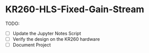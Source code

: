 # KR260-HLS-Fixed-Gain-Stream

TODO:

- [ ] Update the Jupyter Notes Script
- [ ] Verify the design on the KR260 hardware
- [ ] Document Project 
